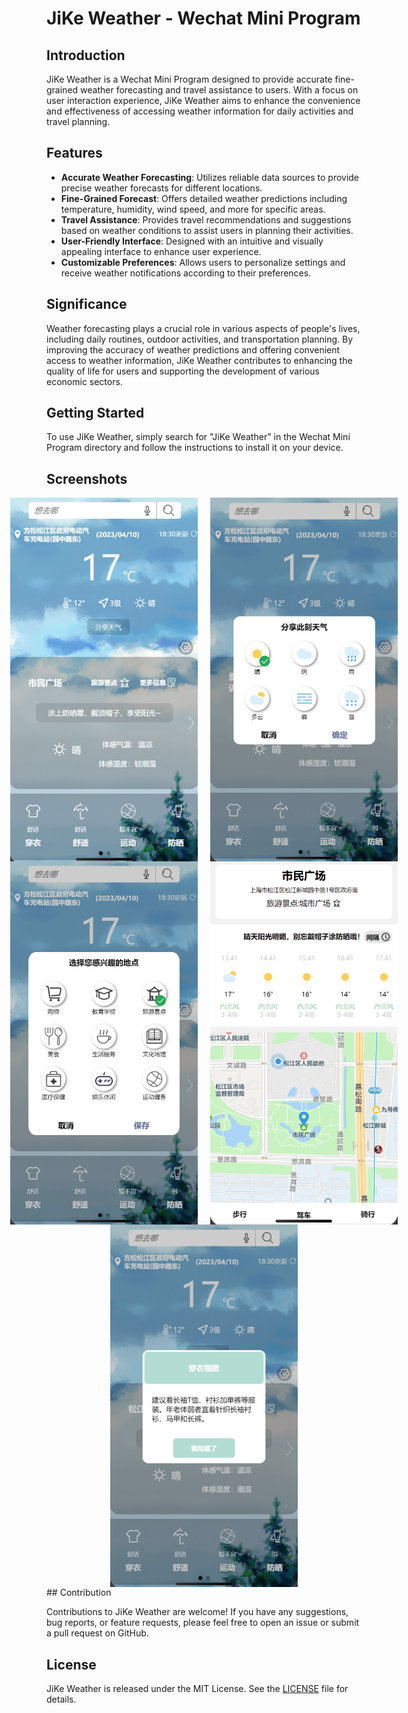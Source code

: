# JiKe Weather - Wechat Mini Program

## Introduction

JiKe Weather is a Wechat Mini Program designed to provide accurate fine-grained weather forecasting and travel assistance to users. With a focus on user interaction experience, JiKe Weather aims to enhance the convenience and effectiveness of accessing weather information for daily activities and travel planning.

## Features

- **Accurate Weather Forecasting**: Utilizes reliable data sources to provide precise weather forecasts for different locations.
- **Fine-Grained Forecast**: Offers detailed weather predictions including temperature, humidity, wind speed, and more for specific areas.
- **Travel Assistance**: Provides travel recommendations and suggestions based on weather conditions to assist users in planning their activities.
- **User-Friendly Interface**: Designed with an intuitive and visually appealing interface to enhance user experience.
- **Customizable Preferences**: Allows users to personalize settings and receive weather notifications according to their preferences.

## Significance

Weather forecasting plays a crucial role in various aspects of people's lives, including daily routines, outdoor activities, and transportation planning. By improving the accuracy of weather predictions and offering convenient access to weather information, JiKe Weather contributes to enhancing the quality of life for users and supporting the development of various economic sectors.

## Getting Started

To use JiKe Weather, simply search for "JiKe Weather" in the Wechat Mini Program directory and follow the instructions to install it on your device.

## Screenshots

<div style="display: flex; justify-content: center;">
    <img src="screenshot/HomePageView.png" alt="HomePageView" width="300" style="margin-right: 20px;">
    <img src="screenshot/feedback.png" alt="Feedback" width="300">
</div>

<div style="display: flex; justify-content: center;">
    <img src="screenshot/POIRecommendation.png" alt="POIRecommendation" width="300" style="margin-right: 20px;">
    <img src="screenshot/RoutePlan.png" alt="RoutePlan" width="300">
</div>

<div style="display: flex; justify-content: center;">
    <img src="screenshot/Suggestion.png" alt="Suggestion" width="300">
</div>
## Contribution

Contributions to JiKe Weather are welcome! If you have any suggestions, bug reports, or feature requests, please feel free to open an issue or submit a pull request on GitHub.

## License

JiKe Weather is released under the MIT License. See the [LICENSE](LICENSE) file for details.
